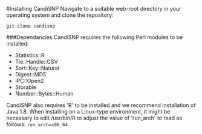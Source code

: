 #Installing CandiSNP
Navigate to a suitable web-root directory in your operating system and clone the repository:

`git clone candisnp`

###Dependancies
CandiSNP requires the following Perl modules to be installed:

* Statistics::R
* Tie::Handle::CSV
* Sort::Key::Natural
* Digest::MD5
* IPC::Open2
* Storable
* Number::Bytes::Human

CandiSNP also requires 'R' to be installed and we recommend installation of Java 1.8.
When installing on a Linux-type environment, it might be necessary to edit /usr/bin/R to adjust the value of 'run_arch' to read as follows:
`run_arch=x86_64`
